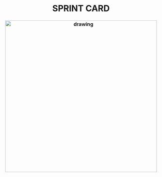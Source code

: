 
<h1 align = "center">  SPRINT CARD  </h1>

<h3 align = "center">  <img src="https://i.imgur.com/dKNkcaX.jpg"   alt="drawing" width =500 </h3>
